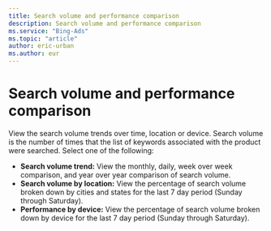```yaml
---
title: Search volume and performance comparison
description: Search volume and performance comparison
ms.service: "Bing-Ads"
ms.topic: "article"
author: eric-urban
ms.author: eur
---
```


# Search volume and performance comparison

View the search volume trends over time, location or device. Search volume is the number of times that the list of keywords associated with the product were searched. Select one of the following:
- **Search volume trend:** View the monthly, daily, week over week comparison, and year over year comparison of search volume.
- **Search volume by location:** View the percentage of search volume broken down by cities and states for the last 7 day period (Sunday through Saturday).
- **Performance by device:**  View the percentage of search volume broken down by device for the last 7 day period (Sunday through Saturday).


